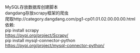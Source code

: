 MySQL存放数据库创建脚本<br>
dangdang存放scrapy框架的爬虫<br>
爬取http://category.dangdang.com/pg1-cp01.01.02.00.00.00.html<br>
依赖:<br>
pip install scrapy<br>
https://pypi.org/project/Scrapy/<br>
pip install mysql-connector-python<br>
https://pypi.org/project/mysql-connector-python/<br>
